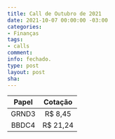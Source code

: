 ```yaml
---
title: Call de Outubro de 2021
date: 2021-10-07 00:00:00 -03:00
categories:
- Finanças
tags:
- calls
comment: 
info: fechado.
type: post
layout: post
sha: 
---
```


| **Papel** | **Cotação** |
|:---------:|:-----------:|
| GRND3     | R$ 8,45     |
| BBDC4     | R$ 21,24     |
